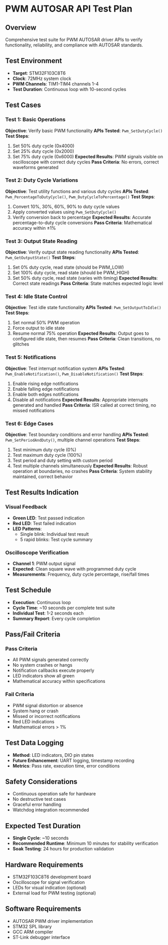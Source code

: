 # PWM AUTOSAR API Test Plan

## Overview
Comprehensive test suite for PWM AUTOSAR driver APIs to verify functionality, reliability, and compliance with AUTOSAR standards.

## Test Environment
- **Target**: STM32F103C8T6
- **Clock**: 72MHz system clock
- **PWM Channels**: TIM1-TIM4 channels 1-4
- **Test Duration**: Continuous loop with 10-second cycles

## Test Cases

### Test 1: Basic Operations
**Objective**: Verify basic PWM functionality
**APIs Tested**: `Pwm_SetDutyCycle()`
**Test Steps**:
1. Set 50% duty cycle (0x4000)
2. Set 25% duty cycle (0x2000) 
3. Set 75% duty cycle (0x6000)
**Expected Results**: PWM signals visible on oscilloscope with correct duty cycles
**Pass Criteria**: No errors, correct waveforms generated

### Test 2: Duty Cycle Variations
**Objective**: Test utility functions and various duty cycles
**APIs Tested**: `Pwm_PercentageToDutyCycle()`, `Pwm_DutyCycleToPercentage()`
**Test Steps**:
1. Convert 10%, 30%, 60%, 90% to duty cycle values
2. Apply converted values using `Pwm_SetDutyCycle()`
3. Verify conversion back to percentage
**Expected Results**: Accurate percentage-to-duty cycle conversions
**Pass Criteria**: Mathematical accuracy within ±1%

### Test 3: Output State Reading
**Objective**: Verify output state reading functionality
**APIs Tested**: `Pwm_GetOutputState()`
**Test Steps**:
1. Set 0% duty cycle, read state (should be PWM_LOW)
2. Set 100% duty cycle, read state (should be PWM_HIGH)
3. Set 50% duty cycle, read state (varies with timing)
**Expected Results**: Correct state readings
**Pass Criteria**: State matches expected logic level

### Test 4: Idle State Control
**Objective**: Test idle state functionality
**APIs Tested**: `Pwm_SetOutputToIdle()`
**Test Steps**:
1. Set normal 50% PWM operation
2. Force output to idle state
3. Resume normal 75% operation
**Expected Results**: Output goes to configured idle state, then resumes
**Pass Criteria**: Clean transitions, no glitches

### Test 5: Notifications
**Objective**: Test interrupt notification system
**APIs Tested**: `Pwm_EnableNotification()`, `Pwm_DisableNotification()`
**Test Steps**:
1. Enable rising edge notifications
2. Enable falling edge notifications  
3. Enable both edges notifications
4. Disable all notifications
**Expected Results**: Appropriate interrupts generated and handled
**Pass Criteria**: ISR called at correct timing, no missed notifications

### Test 6: Edge Cases
**Objective**: Test boundary conditions and error handling
**APIs Tested**: `Pwm_SetPeriodAndDuty()`, multiple channel operations
**Test Steps**:
1. Test minimum duty cycle (0%)
2. Test maximum duty cycle (100%)
3. Test period and duty setting with custom period
4. Test multiple channels simultaneously
**Expected Results**: Robust operation at boundaries, no crashes
**Pass Criteria**: System stability maintained, correct behavior

## Test Results Indication

### Visual Feedback
- **Green LED**: Test passed indication
- **Red LED**: Test failed indication
- **LED Patterns**: 
  - Single blink: Individual test result
  - 5 rapid blinks: Test cycle summary

### Oscilloscope Verification
- **Channel 1**: PWM output signal
- **Expected**: Clean square wave with programmed duty cycle
- **Measurements**: Frequency, duty cycle percentage, rise/fall times

## Test Schedule
- **Execution**: Continuous loop
- **Cycle Time**: ~10 seconds per complete test suite
- **Individual Test**: 1-2 seconds each
- **Summary Report**: Every cycle completion

## Pass/Fail Criteria

### Pass Criteria
- All PWM signals generated correctly
- No system crashes or hangs
- Notification callbacks execute properly
- LED indicators show all green
- Mathematical accuracy within specifications

### Fail Criteria
- PWM signal distortion or absence
- System hang or crash
- Missed or incorrect notifications
- Red LED indications
- Mathematical errors > 1%

## Test Data Logging
- **Method**: LED indicators, DIO pin states
- **Future Enhancement**: UART logging, timestamp recording
- **Metrics**: Pass rate, execution time, error conditions

## Safety Considerations
- Continuous operation safe for hardware
- No destructive test cases
- Graceful error handling
- Watchdog integration recommended

## Expected Test Duration
- **Single Cycle**: ~10 seconds
- **Recommended Runtime**: Minimum 10 minutes for stability verification
- **Soak Testing**: 24 hours for production validation

## Hardware Requirements
- STM32F103C8T6 development board
- Oscilloscope for signal verification
- LEDs for visual indication (optional)
- External load for PWM testing (optional)

## Software Requirements
- AUTOSAR PWM driver implementation
- STM32 SPL library
- GCC ARM compiler
- ST-Link debugger interface
